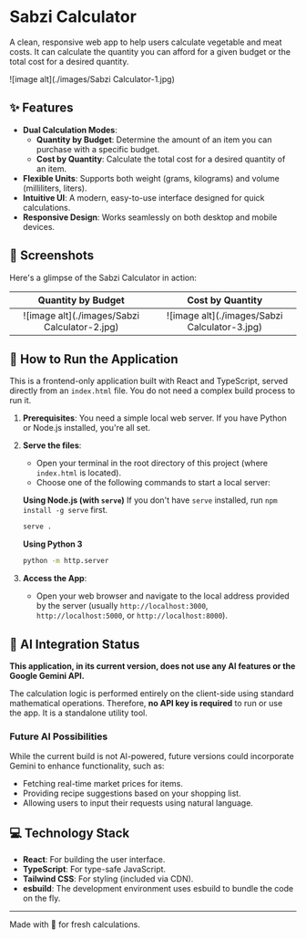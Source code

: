 # Sabzi Calculator

A clean, responsive web app to help users calculate vegetable and meat costs. It can calculate the quantity you can afford for a given budget or the total cost for a desired quantity.

![image alt](./images/Sabzi Calculator-1.jpg)

## ✨ Features

- **Dual Calculation Modes**:
    - **Quantity by Budget**: Determine the amount of an item you can purchase with a specific budget.
    - **Cost by Quantity**: Calculate the total cost for a desired quantity of an item.
- **Flexible Units**: Supports both weight (grams, kilograms) and volume (milliliters, liters).
- **Intuitive UI**: A modern, easy-to-use interface designed for quick calculations.
- **Responsive Design**: Works seamlessly on both desktop and mobile devices.

## 📸 Screenshots

Here's a glimpse of the Sabzi Calculator in action:

| Quantity by Budget | Cost by Quantity |
| :---: | :---: |
| ![image alt](./images/Sabzi Calculator-2.jpg) | ![image alt](./images/Sabzi Calculator-3.jpg) |


## 🚀 How to Run the Application

This is a frontend-only application built with React and TypeScript, served directly from an `index.html` file. You do not need a complex build process to run it.

1.  **Prerequisites**: You need a simple local web server. If you have Python or Node.js installed, you're all set.

2.  **Serve the files**:
    - Open your terminal in the root directory of this project (where `index.html` is located).
    - Choose one of the following commands to start a local server:

    **Using Node.js (with `serve`)**
    If you don't have `serve` installed, run `npm install -g serve` first.
    ```bash
    serve .
    ```

    **Using Python 3**
    ```bash
    python -m http.server
    ```

3.  **Access the App**:
    - Open your web browser and navigate to the local address provided by the server (usually `http://localhost:3000`, `http://localhost:5000`, or `http://localhost:8000`).

## 🤖 AI Integration Status

**This application, in its current version, does not use any AI features or the Google Gemini API.**

The calculation logic is performed entirely on the client-side using standard mathematical operations. Therefore, **no API key is required** to run or use the app. It is a standalone utility tool.

### Future AI Possibilities

While the current build is not AI-powered, future versions could incorporate Gemini to enhance functionality, such as:
- Fetching real-time market prices for items.
- Providing recipe suggestions based on your shopping list.
- Allowing users to input their requests using natural language.

## 💻 Technology Stack

- **React**: For building the user interface.
- **TypeScript**: For type-safe JavaScript.
- **Tailwind CSS**: For styling (included via CDN).
- **esbuild**: The development environment uses esbuild to bundle the code on the fly.

---

Made with 💚 for fresh calculations.